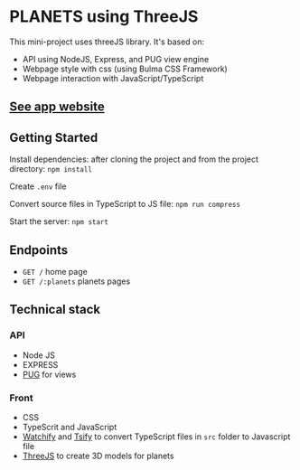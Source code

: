 # PLANETS using ThreeJS

This mini-project uses threeJS library.
It's based on:
- API using NodeJS, Express, and PUG view engine
- Webpage style with css (using Bulma CSS Framework)
- Webpage interaction with JavaScript/TypeScript

## [See app website](https://planets-three-js.vercel.app/)

## Getting Started

Install dependencies: after cloning the project and from the project directory: `npm install`

Create `.env` file

Convert source files in TypeScript to JS file: `npm run compress`

Start the server: `npm start`

## Endpoints

- `GET /` home page
- `GET /:planets` planets pages

## Technical stack

### API

- Node JS
- EXPRESS
- [PUG](https://pugjs.org/) for views

### Front

- CSS
- TypeScrit and JavaScript
- [Watchify](https://www.npmjs.com/package/watchify) and [Tsify](https://www.npmjs.com/package/tsify) to convert TypeScript files in `src` folder to Javascript file
- [ThreeJS](https://threejs.org/) to create 3D models for planets